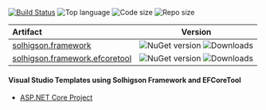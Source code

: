 [![Build Status](https://dev.azure.com/solhigson/solhigson-public/_apis/build/status/solhigson-public.solhigson.framework?branchName=master)](https://dev.azure.com/solhigson/solhigson-public/_build/latest?definitionId=1&branchName=master) ![Top language](https://img.shields.io/github/languages/top/solhigson-public/solhigson.framework) ![Code size](https://img.shields.io/github/languages/code-size/solhigson-public/solhigson.framework) ![Repo size](https://img.shields.io/github/repo-size/solhigson-public/solhigson.framework)

| Artifact | Version |
| :--- | --- |
| [solhigson.framework](https://www.nuget.org/packages/solhigson.framework) | ![NuGet version](https://img.shields.io/nuget/v/solhigson.framework) ![Downloads](https://img.shields.io/nuget/dt/solhigson.framework) |
| [solhigson.framework.efcoretool](https://www.nuget.org/packages/solhigson.framework.efcoretool) | ![NuGet version](https://img.shields.io/nuget/v/solhigson.framework.efcoretool) ![Downloads](https://img.shields.io/nuget/dt/solhigson.framework.efcoretool) |

#### Visual Studio Templates using Solhigson Framework and EFCoreTool
 - [ASP.NET Core Project](https://github.com/solhigson-public/SolhigsonAspnetCoreAppTemplate)
